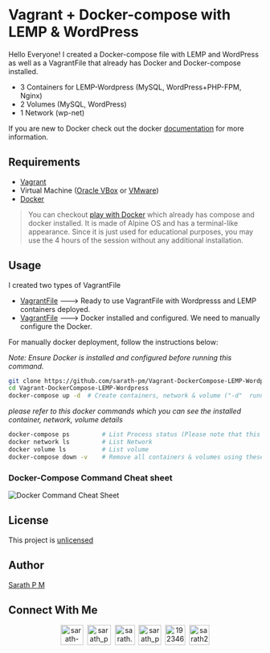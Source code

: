 # Vagrant + Docker-compose with LEMP & WordPress

Hello Everyone! I created a Docker-compose file with LEMP and WordPress as well as a VagrantFile that already has Docker and Docker-compose installed.

- 3 Containers for LEMP-Wordpress (MySQL, WordPress+PHP-FPM, Nginx)
- 2 Volumes (MySQL, WordPress)
- 1 Network (wp-net)

If you are new to Docker check out the docker [documentation](https://docs.docker.com/) for more information.

## Requirements
- [Vagrant](https://www.vagrantup.com/downloads)
- Virtual Machine ([Oracle VBox](https://www.virtualbox.org/wiki/Downloads) or [VMware](https://www.vmware.com/in/products/workstation-pro/workstation-pro-evaluation.html))
- [Docker](https://docs.docker.com/get-docker/)

> You can checkout [play with Docker](https://labs.play-with-docker.com/) which already has compose and docker installed. It is made of Alpine OS and has a terminal-like appearance. Since it is just used for educational purposes, you may use the 4 hours of the session without any additional installation.

## Usage

I created two types of VagrantFile
- [VagrantFile](https://github.com/sarath-pm/Vagrant-DockerCompose-LEMP-Wordpress/tree/main/VagarantFile%20to%20Install%20Docker) ---> Ready to use VagrantFile with Wordpresss and LEMP containers deployed.
- [VagrantFile](https://github.com/sarath-pm/Vagrant-DockerCompose-LEMP-Wordpress/tree/main/VagrantFile%20to%20deploy%20wordpress%20%2B%20LEMP) ---> Docker installed and configured. We need to manually configure the Docker.


For manually docker deployment, follow the instructions below:

_Note: Ensure Docker is installed and configured before  running this command._

```sh
git clone https://github.com/sarath-pm/Vagrant-DockerCompose-LEMP-Wordpress.git
cd Vagrant-DockerCompose-LEMP-Wordpress
docker-compose up -d  # Create containers, network & volume ("-d"  running container in detached mode)
```
_please refer to this docker commands which you can see the installed container, network, volume details_
```sh
docker-compose ps         # List Process status (Please note that this command only works with the installation directory)
docker network ls         # List Network
docker volume ls          # List volume
docker-compose down -v    # Remove all containers & volumes using these commands (Please note that this command only works with the installation directory)
```
 

### Docker-Compose Command Cheat sheet
![Docker Command Cheat Sheet](https://i.ibb.co/D7LHWMx/docker-compose-cheat-sheet-ryan-prater.png)


## License
This project is [unlicensed](https://github.com/sarath-pm/Vagrant-DockerCompose-LEMP-Wordpress/blob/main/LICENSE)

## Author
[Sarath P M](sarath-pm.github.io)

## Connect With Me
<p align="center">
<a href="https://www.linkedin.com/in/sarath-p-m/" target="blank"><img align="center" src="https://i.pinimg.com/originals/de/b4/6f/deb46f02a59e3b3a2aa58fac16290d63.gif" alt="sarath-p-m" height="40" width="45" /></a>
&nbsp;<a href="https://dev.to/sarath_pm" target="blank"><img align="center" src="https://res.cloudinary.com/practicaldev/image/fetch/s--0UiMFgbU--/c_limit%2Cf_auto%2Cfl_progressive%2Cq_66%2Cw_880/https://thepracticaldev.s3.amazonaws.com/i/0vbfzhjcsjs0u716x88o.gif" alt="sarath_pm" height="40" width="47" /></a>  
&nbsp;<a href="mailto:sarath.pm@outlook.com" target="blank"><img align="center" src="https://user-images.githubusercontent.com/86669668/171339003-ef5b5c96-eac8-478c-a9cc-318ca9477fce.gif" alt="sarath.pm@outlook.com" width="40" /></a>      
&nbsp;<a href="https://www.hackerrank.com/sarath_pm" target="blank"><img align="center" src="https://user-images.githubusercontent.com/86669668/171338019-50f8c8de-e1ac-4651-b2cf-1901eceb2e51.gif" alt="sarath_pm" height="40" width="45"></a>
&nbsp;<a href="https://stackoverflow.com/users/19234611" target="blank"><img align="center" src="https://user-images.githubusercontent.com/86669668/171333456-ac1d5e66-bd90-468b-a1bf-c030ba6a1fed.gif" alt="19234611" width="40" /></a>
&nbsp;<a href="https://join.skype.com/invite/mBeSnZ9ZogbI" target="_blank"><img align="center" src="https://user-images.githubusercontent.com/86669668/176819343-c1894b0e-8622-4a39-a34c-fd4125d32d4d.gif" alt="sarath2375" width="40" /></a>
</p>
